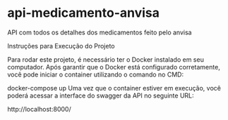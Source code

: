 # api-medicamento-anvisa
API com todos os detalhes dos medicamentos feito pelo anvisa

Instruções para Execução do Projeto

Para rodar este projeto, é necessário ter o Docker instalado em seu computador. Após garantir que o Docker está configurado corretamente, você pode iniciar o container utilizando o comando no CMD:

docker-compose up
Uma vez que o container estiver em execução, você poderá acessar a interface do swagger da API no seguinte URL:

http://localhost:8000/
